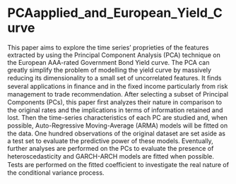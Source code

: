 # PCAapplied_and_European_Yield_Curve
This paper aims to explore the time series’ proprieties of the features extracted by using the Principal Component Analysis (PCA) technique on the European AAA-rated Government Bond Yield curve. The PCA can greatly simplify the problem of modelling the yield curve by massively reducing its dimensionality to a small set of uncorrelated features. It ﬁnds several applications in ﬁnance and in the ﬁxed income particularly from risk management to trade recommendation. After selecting a subset of Principal Components (PCs), this paper ﬁrst analyzes their nature in comparison to the original rates and the implications in terms of information retained and lost. Then the time-series characteristics of each PC are studied and, when possible, Auto-Regressive Moving-Average (ARMA) models will be ﬁtted on the data. One hundred observations of the original dataset are set aside as a test set to evaluate the predictive power of these models. Eventually, further analyses are performed on the PCs to evaluate the presence of heteroscedasticity and GARCH-ARCH models are ﬁtted when possible. Tests are performed on the ﬁtted coeﬃcient to investigate the real nature of the conditional variance process.
